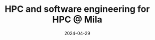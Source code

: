 ---
title: "HPC and software engineering for HPC @ Mila"
collection: talks
type: 'Talk'
permalink: /talks/2024-04-29-jsc-visit
excerpt: 'Add except...'
date: 2024-04-29
location: JSC, Jülich, Germany
organization: Jülich Supercomputing Center
recording: ''
slides: ''
---